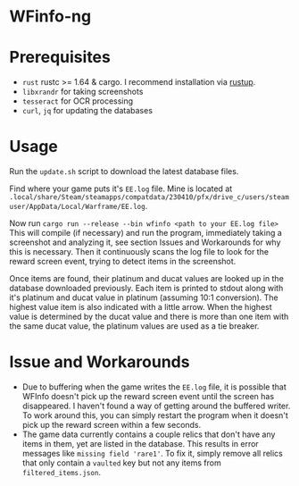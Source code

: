# WFinfo-ng

# Prerequisites

- `rust` rustc >= 1.64 & cargo. I recommend installation via [rustup](https://rustup.rs).
- `libxrandr` for taking screenshots
- `tesseract` for OCR processing
- `curl`, `jq` for updating the databases

# Usage

Run the `update.sh` script to download the latest database files.

Find where your game puts it's `EE.log` file. Mine is located at `.local/share/Steam/steamapps/compatdata/230410/pfx/drive_c/users/steamuser/AppData/Local/Warframe/EE.log`.

Now run `cargo run --release --bin wfinfo <path to your EE.log file>`
This will compile (if necessary) and run the program, immediately taking a screenshot and analyzing it, see section Issues and Workarounds for why this is necessary.
Then it continuously scans the log file to look for the reward screen event, trying to detect items in the screenshot.

Once items are found, their platinum and ducat values are looked up in the database downloaded previously.
Each item is printed to stdout along with it's platinum and ducat value in platinum (assuming 10:1 conversion).
The highest value item is also indicated with a little arrow.
When the highest value is determined by the ducat value and there is more than one item with the same ducat value, the platinum values are used as a tie breaker.

# Issue and Workarounds

- Due to buffering when the game writes the `EE.log` file, it is possible that WFInfo doesn't pick up the reward screen event until the screen has disappeared. I haven't found a way of getting around the buffered writer.
  To work around this, you can simply restart the program when it doesn't pick up the reward screen within a few seconds.
- The game data currently contains a couple relics that don't have any items in them, yet are listed in the database.
  This results in error messages like `missing field 'rare1'`. To fix it, simply remove all relics that only contain a `vaulted` key but not any items from `filtered_items.json`.
